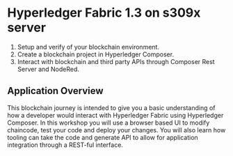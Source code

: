 # Hyperledger Fabric 1.3 on s309x server

1. Setup and verify of your blockchain environment.
2. Create a blockchain project in Hyperledger Composer.
3. Interact with blockchain and third party APIs through Composer Rest Server and NodeRed.

## Application Overview
This blockchain journey is intended to give you a basic understanding of how a developer would interact with Hyperledger Fabric using Hyperledger Composer. In this workshop you will use a browser based UI to modify chaincode, test your code and deploy your changes. You will also learn how tooling can take the code and generate API to allow for application integration through a REST-ful interface.
